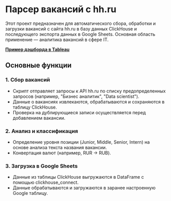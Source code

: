 # Парсер вакансий с hh.ru
Этот проект предназначен для автоматического сбора, обработки и загрузки вакансий с сайта hh.ru в базу данных ClickHouse и последующего экспорта данных в Google Sheets. Основная область применение — аналитика вакансий в сфере IT.

**[Пример дэшборда в Tableau](https://public.tableau.com/views/hh_ru_vacancies/Dashboard1?:language=en-US&:sid=&:redirect=auth&:display_count=n&:origin=viz_share_link)**
## Основные функции
### 1. Сбор вакансий
- Скрипт отправляет запросы к API hh.ru по списку предопределенных запросов (например, "Бизнес аналитик", "Data scientist").
- Данные о вакансиях извлекаются, обрабатываются и сохраняются в таблицу ClickHouse.
- Проверка на дублирующиеся записи осуществляется перед добавлением вакансии.
### 2. Анализ и классификация
- Определение уровня позиции (Junior, Middle, Senior, Intern) на основе анализа текста названия вакансии.
- Конвертация валют (например, RUR → RUB).
### 3. Загрузка в Google Sheets
- Данные из таблицы ClickHouse выгружаются в DataFrame с помощью clickhouse_connect.
- Данные обрабатываются и загружаются в заранее настроенную Google таблицу.
